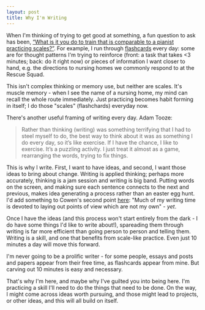 ```yaml
---
layout: post
title: Why I'm Writing
---
```


When I'm thinking of trying to get good at something, a fun question to ask has been, [“What is it you do to train that is comparable to a pianist practicing scales?”][like-scales]. For example, I run through [flashcards][anki] every day: some are for thought patterns I'm trying to reinforce (front: a task that takes <3 minutes; back: do it right now) or pieces of information I want closer to hand, e.g. the directions to nursing homes we commonly respond to at the Rescue Squad. 

This isn't complex thinking or memory use, but neither are scales. It's muscle memory - when I see the name of a nursing home, my mind can recall the whole route immediately. Just practicing becomes habit forming in itself; I do those "scales" (flashchards) everyday now.

There's another useful framing of writing every day. Adam Tooze:
> Rather than thinking (writing) was something terrifying that I had to steel myself to do, the best way to think about it was as something I do every day, so it’s like exercise. If I have the chance, I like to exercise. It’s a puzzling activity. I just treat it almost as a game, rearranging the words, trying to fix things.

This is why I write. First, I want to have ideas, and second, I want those ideas to bring about change. Writing is applied thinking; perhaps more accurately, thinking is a jam session and writing is big band. Putting words on the screen, and making sure each sentence connects to the next and previous, makes idea generating a process rather than an easter egg hunt. I'd add something to Cowen's second point [here][writing-everyday]: "Much of my writing time is devoted to laying out points of view which are not my own" - <i>yet</i>.

Once I have the ideas (and this process won't start entirely from the dark - I do have some things I'd like to write about!), spareading them through writing is far more efficient than going person to person and telling them. Writing is a skill, and one that benefits from scale-like practice. Even just 10 minutes a day will move this forward. 

I'm never going to be a prolific writer - for some people, essays and posts and papers appear from their free time, as flashcards appear from mine. But carving out 10 minutes is easy and necessary. 

That's why I'm here, and maybe why I've guilted you into being here. I'm practicing a skill I'll need to do the things that need to be done. On the way, I might come across ideas worth pursuing, and those might lead to projects, or other ideas, and this will all build on itself. 







[like-scales]: https://marginalrevolution.com/marginalrevolution/2019/07/learn-like-an-athlete-knowledge-workers-should-train.html
[anki]: http://ankiweb.net/
[writing-everyday]: https://marginalrevolution.com/marginalrevolution/2019/07/how-i-practice-at-what-i-do.html
